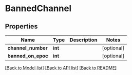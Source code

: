 # BannedChannel

## Properties
Name | Type | Description | Notes
------------ | ------------- | ------------- | -------------
**channel_number** | **int** |  | [optional] 
**banned_on_epoc** | **int** |  | [optional] 

[[Back to Model list]](../README.md#documentation-for-models) [[Back to API list]](../README.md#documentation-for-api-endpoints) [[Back to README]](../README.md)


